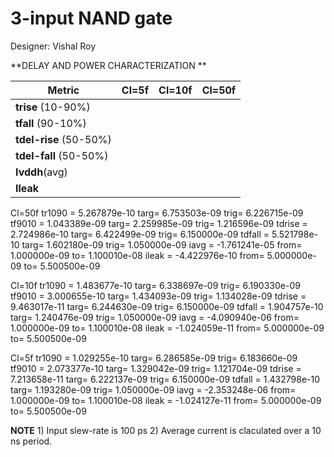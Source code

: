 # 3-input NAND gate

Designer: Vishal Roy


**DELAY AND POWER CHARACTERIZATION **

| Metric | Cl=5f | Cl=10f | Cl=50f |
|--------|-------|--------|--------|
| **trise** (10-90%)| | | |
| **tfall** (90-10%) |  |  |  |
| **tdel-rise** (50-50%) |  |  |  |
| **tdel-fall** (50-50%) |  | |  |
| **Ivddh**(avg) |  |  |  |
| **Ileak** |  |  |  |

Cl=50f
tr1090              =  5.267879e-10 targ=  6.753503e-09 trig=  6.226715e-09
tf9010              =  1.043389e-09 targ=  2.259985e-09 trig=  1.216596e-09
tdrise              =  2.724986e-10 targ=  6.422499e-09 trig=  6.150000e-09
tdfall              =  5.521798e-10 targ=  1.602180e-09 trig=  1.050000e-09
iavg                =  -1.761241e-05 from=  1.000000e-09 to=  1.100010e-08
ileak               =  -4.422976e-10 from=  5.000000e-09 to=  5.500500e-09

Cl=10f
tr1090              =  1.483677e-10 targ=  6.338697e-09 trig=  6.190330e-09
tf9010              =  3.000655e-10 targ=  1.434093e-09 trig=  1.134028e-09
tdrise              =  9.463017e-11 targ=  6.244630e-09 trig=  6.150000e-09
tdfall              =  1.904757e-10 targ=  1.240476e-09 trig=  1.050000e-09
iavg                =  -4.090940e-06 from=  1.000000e-09 to=  1.100010e-08
ileak               =  -1.024059e-11 from=  5.000000e-09 to=  5.500500e-09

Cl=5f
tr1090              =  1.029255e-10 targ=  6.286585e-09 trig=  6.183660e-09
tf9010              =  2.073377e-10 targ=  1.329042e-09 trig=  1.121704e-09
tdrise              =  7.213658e-11 targ=  6.222137e-09 trig=  6.150000e-09
tdfall              =  1.432798e-10 targ=  1.193280e-09 trig=  1.050000e-09
iavg                =  -2.353248e-06 from=  1.000000e-09 to=  1.100010e-08
ileak               =  -1.024127e-11 from=  5.000000e-09 to=  5.500500e-09


**NOTE** 1) Input slew-rate is 100 ps 2) Average current is claculated over a 10 ns period.
